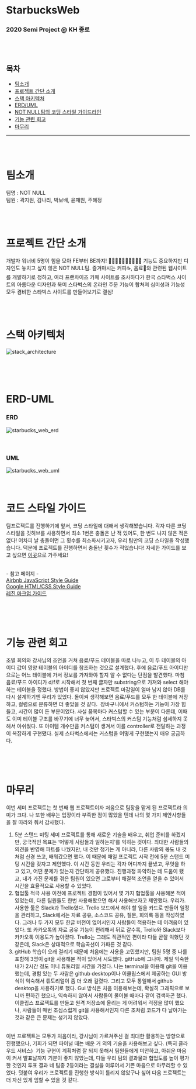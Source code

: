 # StarbucksWeb
### 2020 Semi Project @ KH 종로

<br><br>

## 목차
- [팀소개](#팀소개)
- [프로젝트 간단 소개](#프로젝트-간단-소개)
- [스택 아키텍처](#스택-아키텍처)
- [ERD/UML](#ERD-UML)
- [NOT NULL팀의 코딩 스타일 가이드라인](#코드-스타일-가이드)
- [기능 관련 회고](#기능-관련-회고)
- [마무리](#마무리)
___


<br><br>

# 팀소개
팀명 : NOT NULL <br>
팀원 : 곽지원, 김나리, 박보배, 윤재원, 주혜정

<br><br>

# 프로젝트 간단 소개 

개발자 워너비 5명이 힘을 모아 FE부터 BE까지! 🏃‍♀️🏃‍♀️🏃‍♀️🏃‍♀️🏃‍♀️ 기능도 중요하지만 디자인도 놓치고 싶지 않은 NOT NULL팀. 즐겨마시는 커피☕️, 음료🍹와 관련된 웹사이트를 개발하기로 정하고, 여러 프랜차이즈 카페 사이트를 조사하다가 한국 스타벅스 사이트의 아름다운 디자인과 북미 스타벅스의 온라인 주문 기능이 합쳐져 심미성과 기능성 모두 겸비한 스타벅스 사이트를 만들어보기로 결심!

<br><br>

# 스택 아키텍처

<img alt="stack_architecture" src="https://user-images.githubusercontent.com/33106403/86994439-55d44b00-c1e1-11ea-9889-ccdffdb5c2b0.jpeg">



<br><br><br>


# ERD-UML

### ERD
<img alt="starbucks_web_erd" src="https://user-images.githubusercontent.com/33106403/86535291-440d5200-bf1a-11ea-88ce-00ac4f162b0b.png"> 
<br><br><br>

### UML
<img alt="starbucks_web_uml" src="https://user-images.githubusercontent.com/33106403/86535294-4a9bc980-bf1a-11ea-814c-c243bbec7e0f.jpeg">
<br><br><br>


# 코드 스타일 가이드 
팀프로젝트를 진행하기에 앞서, 코딩 스타일에 대해서 생각해봤습니다. 각자 다른 코딩 스타일을 깃허브를 사용하면서 최소 1번은 충돌은 난 적 있어도, 한 번도 나지 않은 적은 없다! 어차피 날 충돌이면 그 횟수를 최소화시키고자, 우리 팀만의 코딩 스타일을 작성했습니다. 덕분에 프로젝트를 진행하면서 충돌난 횟수가 적었습니다! 자세한 가이드를 보고 싶으면 [이곳](/coding_convention.md)으로 가주세요!

<br>- 참고 페이지 -<br>
[Airbnb JavaScript Style Guide](https://github.com/airbnb/javascript) <br>
[Google HTML/CSS Style Guide](https://google.github.io/styleguide/htmlcssguide.html) <br>
[레진 마크업 가이드](https://github.com/lezhin/markup-guide) <br>


<br><br><br>

# 기능 관련 회고 

조별 회의와 강사님의 조언을 거쳐 음료/푸드 테이블을 따로 나누고, 이 두 테이블의 아이디 값이 영양 테이블의 아이디를 참조하는 것으로 설계했다. 후에 음료/푸드 아이디만으로는 어느 테이블에 가서 정보를 가져와야 할지 알 수 없다는 단점을 발견했다. 마침 음료/푸드 아이디가 d/f로 시작해서 첫 번째 글자만 substring으로 가져와 select 해야 하는 테이블을 정했다. 방법이 좋지 않았지만 프로젝트 마감일이 얼마 남지 않아 DB를 다시 설계하기엔 무리가 있었다. 돌이켜 생각해보면 음료/푸드를 모두 한 테이블에 저장하고, 컬럼으로 분류하면 더 좋았을 것 같다.   장바구니에서 커스텀하는 기능이 가장 힘들고, 시간이 많이 든 부분이었다. 사실 품목마다 커스텀할 수 있는 부분이 다른데, 이때도 이미 테이블 구조를 바꾸기에 너무 늦어서, 스타벅스의 커스텀 기능처럼 섬세하지 못해서 아쉬웠다. 또 아이템 개수만큼 커스텀이 생겨서 이를 controller로 전달하는 과정이 복잡하게 구현됐다. 실제 스타벅스에서는 커스텀을 어떻게 구현했는지 매우 궁금하다.

<br><br><br>
# 마무리

  이번 세미 프로젝트는 첫 번째 웹 프로젝트이자 처음으로 팀장을 맡게 된 프로젝트라 의미가 크다. 나 또한 배우는 입장이라 부족한 점이 많았을 텐데 나의 몇 가지 제안사항들을 잘 따라와 줘서 감사했다.
<br>
  1. 5분 스탠드 미팅
세미 프로젝트를 통해 새로운 기술을 배우고, 취업 준비를 하겠지만, 궁극적인 목표는 ‘어떻게 사람들과 일하는지'를 익히는 것이다. 최대한 사람들의 의견을 반영해 파트를 나눴지만, 내 것만 챙기는 게 아니라, 다른 사람의 몫도 내 것처럼 신경 쓰고, 배워갔으면 했다. 이 때문에 매일 프로젝트 시작 전에 5분 스탠드 미팅 시간을 갖자고 제안했다. 이 시간 동안 우리는 각자 어디까지 끝냈고, 무엇을 하고 있고, 어떤 문제가 있는지 간단하게 공유했다. 진행과정 파악하는 데 도움이 됐고, 내가 가진 문제를 겪은 팀원이 있으면 그로부터 해결책 조언을 얻을 수 있어서 시간을 효율적으로 사용할 수 있었다.
  2. 협업툴 적극 사용
이전에 프로젝트 경험이 있어서 몇 가지 협업툴을 사용해본 적이 있었는데, 다른 팀원들도 한번 사용해봤으면 해서 사용해보자고 제안했다. 우리가. 사용한 툴은 Slack과 Trello였다. Trello 보드에서 해야 할 일을 카드로 만들어 일정을 관리하고, Slack에서는 자료 공유, 소스코드 공유, 질문, 회의록 등을 작성하였다. 그러나 두 가지 모두 한글 버전이 없어서인지 사람들이 적용하는 데 어려움이 있었다. 또 카카오톡의 자료 공유 기능이 편리해서 뒤로 갈수록, Trello와 Slack보다 카카오톡 이용도가 높아졌다. Trello는 그래도 직관적인 편이라 다들 곧잘 익혔던 것 같은데, Slack은 상대적으로 학습곡선이 가파른 것 같다. 
  3. gitHub
학습이 오래 걸리기 때문에 처음에는 사용을 고민했지만, 팀원 5명 중 나를 포함해 3명이 git을 사용해본 적이 있어서 시도했다. gitHub에 그나마. 제일 익숙한 내가 2시간 정도 미니 튜토리얼 시간을 가졌다. 나는 terminal을 이용해 git을 이용했는데, 경험 있는 두 사람은 github desktop이나 이클립스에서 제공하는 GUI 방식이 익숙해서 튜토리얼이 좀 더 오래 걸렸다. 그리고 모두 통일해서 github desktop을 사용하기로 했다. Gui 방식은 처음 이용해보는데, 확실히 그래픽으로 보니까 편하긴 했으나, 익숙하지 않아서 사람들이 물어볼 때마다 같이 검색하곤 했다.   이클립스 프로젝트를 만들고 원격 저장소에 올리는 게 어려워서 걱정을 많이 했으나, 사람들이 매번 조심스럽게 git을 사용해서인지 다른 조처럼 코드가 다 날아가는 것과 같은 큰 문제는 생기지 않았다.
<br>
  이번 프로젝트는 모두가 처음이라, 강사님이 가르쳐주신 걸 최대한 활용하는 방향으로 진행했으나, 기회가 되면 파이널 때는 배운 거 외의 기술을 사용해보고 싶다. (특히 클라우드 서비스)   기능 구현이 계획처럼 잘 되지 못해서 팀원들에게 미안하고, 아쉬운 마음이 커서 발표날까지 기분이 좋지 않았는데, 다들 우리 팀의 결과물과 협업도를 높이 평가한 것인지 투표 결과 네 팀중 2등이라는 결실을 이루어서 기쁜 마음으로 마무리할 수 있었다. 덧붙여 우리가 프로젝트를 진행한 방식이 틀리지 않았구나 싶어 다음 프로젝트는 더 자신 있게 임할 수 있을 것 같다.

